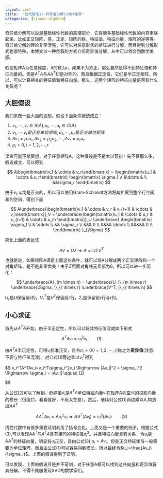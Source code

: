 ```yaml
---
layout: post
title:  "线代随笔17-奇异值分解(SVD)推导"
categories: [linear-algebra]
---
```


奇异值分解可以说是基础线性代数的高潮部分，它将很多基础线性代数的内容串联起来，比如正交矩阵，基，正定，矩阵的秩，特征值，特征向量，矩阵的逆等等。奇异值分解的理论非常漂亮，它可以对任意形状的矩阵进行分解，而且得到分解形式也很特殊。本博文以一种倒叙的方式介绍奇异值分解，从中可以领会到数学美感。

假设矩阵A为任意维度，A的秩为$r$，如果不为方正，那么自然是得不到特征值和特征向量的。但是$A^TA$与$AA^T$却是对称的，而且根据正定性，它们是半正定矩阵。所以，可以计算相关的特征值和特征向量。那么，这两个矩阵的特征向量是否有什么关系呢？

## 大胆假设

我们来做一些大胆的设想，假设下面条件统统成立：

1. $v_1,\cdots,v_r \in R(A)$,$u_1,\cdots,u_r \in C(A)$
2. $v_1,\cdots.v_r是正交单位矩阵,u_1,\cdots,u_r是正交单位矩阵$
2. $Av_1 = \rho_1u_1, Av_2 = \rho_2u_2,\cdots , Av_r = \rho_ru_r$
3. $\rho_i > 0, i = 1,2,\cdots,r$

读者可能不禁要想，对于任意矩阵A，这种假设是不是太过苛刻！先不管那么多，假设成立，可以得到

$$
	A\begin{bmatrix}v_1 & \cdots & v_r\end{bmatrix} = \begin{bmatrix}u_1 & \cdots & u_r\end{bmatrix}
	\begin{bmatrix}
		\sigma_1 \\ 
         &\ddots & \\
         &&\sigma_r
    \end{bmatrix}
$$

由于$v_i,u_i$均是正交的，所以可以使用Gram-Schimidt方法将其扩展到整个行空间和列空间，得到下面

$$
	A\underbrace{\begin{bmatrix}v_1 & \cdots & v_r  & v_{r+1} & \cdots & v_n\end{bmatrix}}_V
    = \underbrace{\begin{bmatrix}u_1 & \cdots & u_r & u_{r+1} & \cdots & u_m \end{bmatrix}}_U 
	\underbrace{
        \begin{bmatrix}
            \sigma_1 \\ 
             & \ddots \\
             && \sigma_r  \\
             &&& 0 \\
             &&&& \ddots \\
             &&&&& 0 \\
        \end{bmatrix}
    }_{\Sigma} 
$$

简化上面的表达式

$$
    AV = U\Sigma \Rightarrow A = U\Sigma V^T
$$

也就是说，如果矩阵A满足上面这些条件，就可以将A分解成两个正交矩阵和一个对角矩阵，是不是非常优美！由于$\Sigma$后面对角线元素都为0，所以可以进一步简化：

$$
    \underbrace{A}_{m \times n} = \underbrace{U_r}_{m \times r} \underbrace{\Sigma_r}_{r \times r} \underbrace{V^T_r}_{r \times n}
$$

$U_r$是U保留前r列，$V^T_r$是$V^T$保留前r行，$\Sigma_r$是保留前r行与r列。


## 小心求证

首先从$A^TA$开始，由于半正定性，所以可以将其特征值写成如下形式

$$
	A^TAv_i=\sigma_i^2v_i \qquad (1)
$$

由$A^TA$半正定性，可得$v_i$标准正交，且令$\sigma_i \gt 0(i = 1,2, \cdots, r$)称之为**奇异值**(注意:不要与特征值混淆)。对公式(1)两边乘以$v_i^T$得到

$$
	v_i^TA^TAv_i=v_i^T\sigma_i^2v_i \Rightarrow \|Av_i\|^2 = \sigma_i^2 \Rightarrow  \sigma_i  = \|Av_i\| \qquad (2)

$$

从公式(2)可以了解到，奇异值$\sigma_i$是$A^TA$单位特征向量$v_i$在矩阵A列空间的投影向量的模长（很绕口，看看就好，不用太在意）。然后，继续对公式(1)两边乘以A,构造出$AA^T$

$$
	AA^TAv_i=A\sigma_i^2v_i \Rightarrow AA^T(Av_i)=\sigma_i^2(Av_i) \qquad (3)
$$

线性代数中有很多重要证明利用了括号变化，上面又是一个重要的例子。根据公式(3),可以发现$AA^T$与$A^TA$具有相同的特征值$\sigma_i^2$。并且特征向量具有关系，令$u_i$是$AA^T$的特征向量，明显有$u_i$正交，且由公式(3),$u_i=Av_i$。但是正交特征矩阵一般需要为单位矩阵，而且由公式(1)可以容易得到模长，所以最终令$u_i=\frac{Av_i}{\sigma_i}$。上面的假设得到了证明。

可以发现，上面的假设且是并不苛刻，对于任意A都可以找到这些向量和奇异值将其分解，不得不佩服发现SVD的数学家们。
